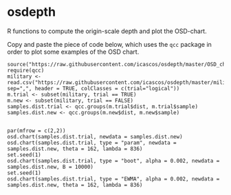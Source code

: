# osdepth
R functions to compute the origin-scale depth and plot the OSD-chart.

Copy and paste the piece of code below, which uses the `qcc` package in order to plot some examples of the OSD chart.

```{r}
source("https://raw.githubusercontent.com/icascos/osdepth/master/OSD_chart.R")
require(qcc)
military <- read.csv("https://raw.githubusercontent.com/icascos/osdepth/master/military.csv", sep=",", header = TRUE, colClasses = c(trial="logical"))
m.trial <- subset(military, trial == TRUE)
m.new <- subset(military, trial == FALSE)
samples.dist.trial <- qcc.groups(m.trial$dist, m.trial$sample)
samples.dist.new <- qcc.groups(m.new$dist, m.new$sample)


par(mfrow = c(2,2))
osd.chart(samples.dist.trial, newdata = samples.dist.new)
osd.chart(samples.dist.trial, type = "param", newdata = samples.dist.new, theta = 162, lambda = 836)
set.seed(1)
osd.chart(samples.dist.trial, type = "boot", alpha = 0.002, newdata = samples.dist.new, B = 10000)
set.seed(1)
osd.chart(samples.dist.trial, type = "EWMA", alpha = 0.002, newdata = samples.dist.new, theta = 162, lambda = 836)
```
